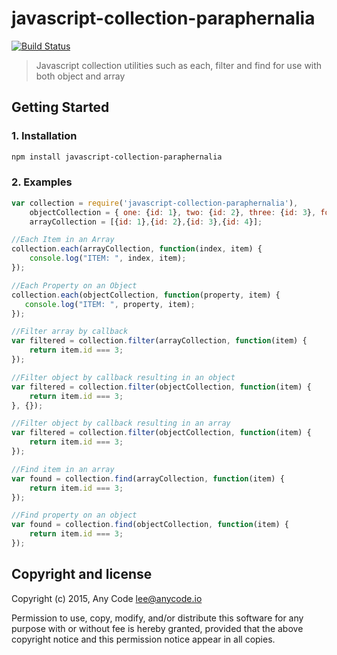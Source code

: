 # javascript-collection-paraphernalia

[![Build Status](https://travis-ci.org/any-code/javascript-collection-paraphernalia.svg?branch=master)](https://travis-ci.org/any-code/javascript-collection-paraphernalia)

> Javascript collection utilities such as each, filter and find for use with both object and array 

## Getting Started

### 1. Installation

``` bash
npm install javascript-collection-paraphernalia
```

### 2. Examples

``` javascript
var collection = require('javascript-collection-paraphernalia'),    
    objectCollection = { one: {id: 1}, two: {id: 2}, three: {id: 3}, four: {id: 4}},
    arrayCollection = [{id: 1},{id: 2},{id: 3},{id: 4}];

//Each Item in an Array
collection.each(arrayCollection, function(index, item) { 
    console.log("ITEM: ", index, item); 
});

//Each Property on an Object
collection.each(objectCollection, function(property, item) { 
   console.log("ITEM: ", property, item);  
});

//Filter array by callback
var filtered = collection.filter(arrayCollection, function(item) { 
    return item.id === 3; 
});

//Filter object by callback resulting in an object
var filtered = collection.filter(objectCollection, function(item) { 
    return item.id === 3; 
}, {});

//Filter object by callback resulting in an array
var filtered = collection.filter(objectCollection, function(item) { 
    return item.id === 3; 
});

//Find item in an array
var found = collection.find(arrayCollection, function(item) { 
    return item.id === 3; 
});

//Find property on an object
var found = collection.find(objectCollection, function(item) { 
    return item.id === 3; 
});
```

## Copyright and license
Copyright (c) 2015, Any Code <lee@anycode.io>

Permission to use, copy, modify, and/or distribute this software for any
purpose with or without fee is hereby granted, provided that the above
copyright notice and this permission notice appear in all copies.
